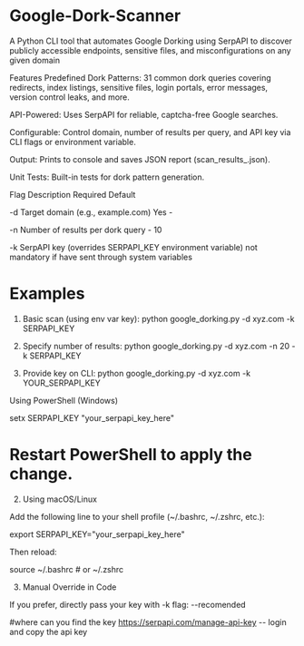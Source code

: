 # Google-Dork-Scanner
A Python CLI tool that automates Google Dorking using SerpAPI to discover publicly accessible endpoints, sensitive files, and misconfigurations on any given domain

Features
Predefined Dork Patterns: 31 common dork queries covering redirects, index listings, sensitive files, login portals, error messages, version control leaks, and more.

API-Powered: Uses SerpAPI for reliable, captcha-free Google searches.

Configurable: Control domain, number of results per query, and API key via CLI flags or environment variable.

Output: Prints to console and saves JSON report (scan_results_<domain>.json).

Unit Tests: Built-in tests for dork pattern generation.


Flag                 Description                                           Required                                        Default
  
-d              Target domain (e.g., example.com)                          Yes                                              -

-n              Number of results per dork query                            -                                               10

-k           SerpAPI key (overrides SERPAPI_KEY environment variable)       not mandatory if have sent through system variables



# Examples
1) Basic scan (using env var key): 
python google_dorking.py -d xyz.com -k SERPAPI_KEY

2) Specify number of results:
python google_dorking.py -d xyz.com -n 20 -k SERPAPI_KEY

3) Provide key on CLI:
python google_dorking.py -d xyz.com -k YOUR_SERPAPI_KEY



Using PowerShell (Windows)

setx SERPAPI_KEY "your_serpapi_key_here"
# Restart PowerShell to apply the change.

2. Using macOS/Linux

Add the following line to your shell profile (~/.bashrc, ~/.zshrc, etc.):

export SERPAPI_KEY="your_serpapi_key_here"

Then reload:

source ~/.bashrc  # or ~/.zshrc

3. Manual Override in Code

If you prefer, directly pass your key with -k flag:  --recomended

#where can you find the key 
https://serpapi.com/manage-api-key -- login and copy the api key

